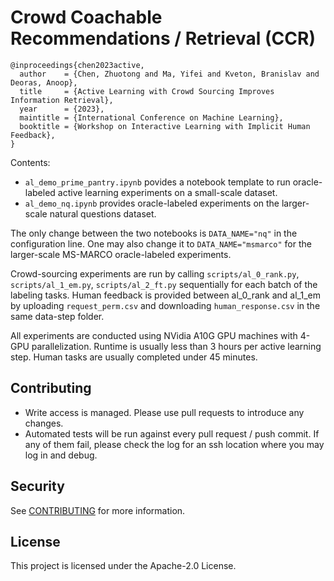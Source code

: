 # Crowd Coachable Recommendations / Retrieval (CCR)

```
@inproceedings{chen2023active,
  author    = {Chen, Zhuotong and Ma, Yifei and Kveton, Branislav and Deoras, Anoop},
  title     = {Active Learning with Crowd Sourcing Improves Information Retrieval},
  year      = {2023},
  maintitle = {International Conference on Machine Learning},
  booktitle = {Workshop on Interactive Learning with Implicit Human Feedback},
}
```

Contents:

* `al_demo_prime_pantry.ipynb` povides a notebook template to run oracle-labeled active learning experiments on a small-scale dataset.
* `al_demo_nq.ipynb` provides oracle-labeled experiments on the larger-scale natural questions dataset.

The only change between the two notebooks is `DATA_NAME="nq"` in the configuration line. One may also change it to `DATA_NAME="msmarco"` for the larger-scale MS-MARCO oracle-labeled experiments.

Crowd-sourcing experiments are run by calling `scripts/al_0_rank.py`, `scripts/al_1_em.py`, `scripts/al_2_ft.py` sequentially for each batch of the labeling tasks.
Human feedback is provided between al_0_rank and al_1_em by uploading `request_perm.csv` and downloading `human_response.csv` in the same data-step folder.

All experiments are conducted using NVidia A10G GPU machines with 4-GPU parallelization. Runtime is usually less than 3 hours per active learning step. Human tasks are usually completed under 45 minutes.

## Contributing

* Write access is managed. Please use pull requests to introduce any changes.
* Automated tests will be run against every pull request / push commit. If any of them fail, please check the log for an ssh location where you may log in and debug.

## Security

See [CONTRIBUTING](CONTRIBUTING.md#security-issue-notifications) for more information.

## License

This project is licensed under the Apache-2.0 License.

